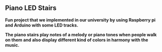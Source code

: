 ## Piano LED Stairs

**Fun project that we implemented in our university by using Raspberry pi and Arduino with some LED tracks.**

**The piano stairs play notes of a melody or piano tones when people walk on them and also display different kind of colors in harmony with the music.**
